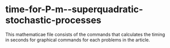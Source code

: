# time-for-P-m--superquadratic-stochastic-processes
This mathematicae file consists of the commands that calculates the timing in seconds for graphical commands for each problems in the article.
